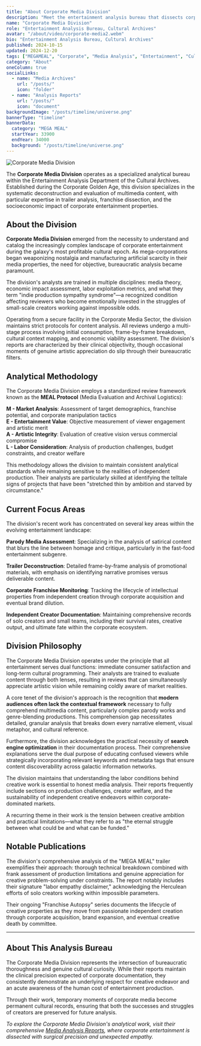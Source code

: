 ```yaml
---
title: "About Corporate Media Division"
description: "Meet the entertainment analysis bureau that dissects corporate media with surgical precision and bureaucratic flair."
name: "Corporate Media Division"
role: "Entertainment Analysis Bureau, Cultural Archives"
avatar: "/about/video/corporate-media2.webm"
bio: "Entertainment Analysis Bureau, Cultural Archives"
published: 2024-10-15
updated: 2024-12-20
tags: ["MEGAMEAL", "Corporate", "Media Analysis", "Entertainment", "Cultural Archives"]
category: "About"
oneColumn: true
socialLinks:
  - name: "Media Archives"
    url: "/posts/"
    icon: "folder"
  - name: "Analysis Reports"
    url: "/posts/"
    icon: "document"
backgroundImage: "/posts/timeline/universe.png"
bannerType: "timeline"
bannerData:
  category: "MEGA MEAL"
  startYear: 33900
  endYear: 34000
  background: "/posts/timeline/universe.png"
---
```


<div className="flex flex-col md:flex-row gap-6 mb-8">
  <div className="md:w-1/3">
    <img src="/posts/timeline/redacted.png" alt="Corporate Media Division" className="w-full rounded-lg shadow-lg" />
  </div>
  <div className="md:w-2/3">
    <p className="text-lg text-gray-700 dark:text-neutral-300 mb-4">
      The <strong>Corporate Media Division</strong> operates as a specialized analytical bureau within the Entertainment Analysis Department of the Cultural Archives. Established during the Corporate Golden Age, this division specializes in the systematic deconstruction and evaluation of multimedia content, with particular expertise in trailer analysis, franchise dissection, and the socioeconomic impact of corporate entertainment properties.
    </p>
  </div>
</div>

## About the Division

**Corporate Media Division** emerged from the necessity to understand and catalog the increasingly complex landscape of corporate entertainment during the galaxy's most profitable cultural epoch. As mega-corporations began weaponizing nostalgia and manufacturing artificial scarcity in their media properties, the need for objective, bureaucratic analysis became paramount.

The division's analysts are trained in multiple disciplines: media theory, economic impact assessment, labor exploitation metrics, and what they term "indie production sympathy syndrome"—a recognized condition affecting reviewers who become emotionally invested in the struggles of small-scale creators working against impossible odds.

Operating from a secure facility in the Corporate Media Sector, the division maintains strict protocols for content analysis. All reviews undergo a multi-stage process involving initial consumption, frame-by-frame breakdown, cultural context mapping, and economic viability assessment. The division's reports are characterized by their clinical objectivity, though occasional moments of genuine artistic appreciation do slip through their bureaucratic filters.

## Analytical Methodology

The Corporate Media Division employs a standardized review framework known as the **MEAL Protocol** (Media Evaluation and Archival Logistics):

**M - Market Analysis**: Assessment of target demographics, franchise potential, and corporate manipulation tactics  
**E - Entertainment Value**: Objective measurement of viewer engagement and artistic merit  
**A - Artistic Integrity**: Evaluation of creative vision versus commercial compromise  
**L - Labor Consideration**: Analysis of production challenges, budget constraints, and creator welfare

This methodology allows the division to maintain consistent analytical standards while remaining sensitive to the realities of independent production. Their analysts are particularly skilled at identifying the telltale signs of projects that have been "stretched thin by ambition and starved by circumstance."

## Current Focus Areas

The division's recent work has concentrated on several key areas within the evolving entertainment landscape:

**Parody Media Assessment**: Specializing in the analysis of satirical content that blurs the line between homage and critique, particularly in the fast-food entertainment subgenre.

**Trailer Deconstruction**: Detailed frame-by-frame analysis of promotional materials, with emphasis on identifying narrative promises versus deliverable content.

**Corporate Franchise Monitoring**: Tracking the lifecycle of intellectual properties from independent creation through corporate acquisition and eventual brand dilution.

**Independent Creator Documentation**: Maintaining comprehensive records of solo creators and small teams, including their survival rates, creative output, and ultimate fate within the corporate ecosystem.

## Division Philosophy

The Corporate Media Division operates under the principle that all entertainment serves dual functions: immediate consumer satisfaction and long-term cultural programming. Their analysts are trained to evaluate content through both lenses, resulting in reviews that can simultaneously appreciate artistic vision while remaining coldly aware of market realities.

A core tenet of the division's approach is the recognition that **modern audiences often lack the contextual framework** necessary to fully comprehend multimedia content, particularly complex parody works and genre-blending productions. This comprehension gap necessitates detailed, granular analysis that breaks down every narrative element, visual metaphor, and cultural reference.

Furthermore, the division acknowledges the practical necessity of **search engine optimization** in their documentation process. Their comprehensive explanations serve the dual purpose of educating confused viewers while strategically incorporating relevant keywords and metadata tags that ensure content discoverability across galactic information networks.

The division maintains that understanding the labor conditions behind creative work is essential to honest media analysis. Their reports frequently include sections on production challenges, creator welfare, and the sustainability of independent creative endeavors within corporate-dominated markets.

A recurring theme in their work is the tension between creative ambition and practical limitations—what they refer to as "the eternal struggle between what could be and what can be funded."

## Notable Publications

The division's comprehensive analysis of the "MEGA MEAL" trailer exemplifies their approach: thorough technical breakdown combined with frank assessment of production limitations and genuine appreciation for creative problem-solving under constraints. The report notably includes their signature "labor empathy disclaimer," acknowledging the Herculean efforts of solo creators working within impossible parameters.

Their ongoing "Franchise Autopsy" series documents the lifecycle of creative properties as they move from passionate independent creation through corporate acquisition, brand expansion, and eventual creative death by committee.

---

## About This Analysis Bureau

The Corporate Media Division represents the intersection of bureaucratic thoroughness and genuine cultural curiosity. While their reports maintain the clinical precision expected of corporate documentation, they consistently demonstrate an underlying respect for creative endeavor and an acute awareness of the human cost of entertainment production.

Through their work, temporary moments of corporate media become permanent cultural records, ensuring that both the successes and struggles of creators are preserved for future analysis.

*To explore the Corporate Media Division's analytical work, visit their comprehensive [Media Analysis Reports](/posts/), where corporate entertainment is dissected with surgical precision and unexpected empathy.*